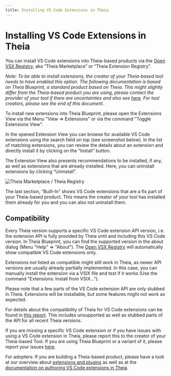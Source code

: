 ```yaml
---
title: Installing VS Code Extensions in Theia
---
```


# Installing VS Code Extensions in Theia

You can install VS Code extensions into Theia-based products via the [Open VSX Registry](https://open-vsx.org/), aka “Theia Marketplace” or “Theia Extension Registry”.

*Note: To be able to install extensions, the creator of your Theia-based tool  needs to have enabled this option. The following documentation is based on Theia Blueprint, a standard product based on Theia. This might slightly differ from the Theia-based product you are using, please contact the provider of your tool if there are uncertainties and also see [here](/docs/user_getting_started/). For tool creators, please see the end of this document.*

To install new extensions into Theia Blueprint, please open the Extensions View via the Menu "View => Extensions" or via the command “Toggle Extensions View”.

In the opened Extension View you can browse for available VS Code extensions using the search field on top (see screenshot below). In the list of matching extensions, you can review the details about an extension and directly install it by clicking on the “Install” button.

The Extension View also presents recommendations to be installed, if any, as well as extensions that are already installed. Here, you can uninstall extensions by clicking “Uninstall”.

<img src="/theia-marketplace.gif" alt="Theia Marketplace / Theia Registry" style="max-width: 525px">

The last section, “Built-In” shows VS Code extensions that are a fix part of your Theia-based product. This means the creator of your tool has installed them already for you and you can also not uninstall them.

## Compatibility

Every Theia version supports a specific VS Code extension API version, i.e. the extension API is fully provided by Theia until and including this VS Code version. In Theia Blueprint, you can find the supported version in the about dialog (Menu "Help" => "About"). The [Open VSX Registry](https://open-vsx.org/) will automatically show compatible VS Code extensions only. 

Extensions not listed as compatible might still work in Theia, as newer API versions are usually already partially implemented. In this case, you can manually install the extension via a VSIX file and test if it works (Use the command "Extensions: Install from VSIX...").

Please note that a few parts of the VS Code extension API are only stubbed in Theia. Extensions will be installable, but some features might not work as expected.

For details about the compatibility of Theia for VS Code extensions can be found in [this report](https://eclipse-theia.github.io/vscode-theia-comparator/status.html). This includes unsupported as well as stubbed parts of the API for all recent Theia versions.

If you are missing a specific VS Code extension or if you have issues with using a VS Code extension in Theia, please report this to the creator of your Theia-based Tool. If you are using Theia Blueprint or a variant of it, please report your issues [here](https://github.com/eclipse-theia/theia/issues/new?assignees=&labels=&template=bug_report.md). 

For adopters: If you are building a Theia-based product, please have a look at our overview about [extensions and plugins](/docs/extensions/) as well as at the [documentation on authoring VS Code extensions in Theia](/docs/authoring_vscode_extensions/).
